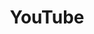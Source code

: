 ---
title: "YouTube"
weight: 6
icon: "youtube"
description: "Anything that interests me in visual form."
link: "https://www.youtube.com/channel/UCh-7bYEA8zulOxszxXZhStg"
---